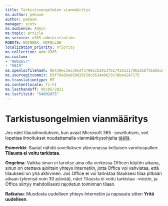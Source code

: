 ```yaml
---
title: Tarkistusongelmien vianmääritys
ms.author: pebaum
author: pebaum
manager: scotv
ms.audience: Admin
ms.topic: article
ms.service: o365-administration
ROBOTS: NOINDEX, NOFOLLOW
localization_priority: Priority
ms.collection: Adm_O365
ms.custom:
- "9002657"
- "5619"
ms.openlocfilehash: 0b439ec3ec305df37095cb2013f62742d13170bad5bfd1ebb3d8967fc4ca02af
ms.sourcegitcommit: b5f7da89a650d2915dc652449623c78be6247175
ms.translationtype: MT
ms.contentlocale: fi-FI
ms.lasthandoff: 08/05/2021
ms.locfileid: "54092875"
---
```

# <a name="troubleshoot-verification-issues"></a>Tarkistusongelmien vianmääritys

Jos näet tilausilmoituksen, kun avaat Microsoft 365 -sovelluksen, voit lopettaa ilmoitukset noudattamalla vianmääritysohjeita [täällä](https://support.office.com/article/a-subscription-notice-appears-when-i-open-a-microsoft-365-application-4cabe32c-f594-4c0e-9191-3d3ade10cceb).

**Esimerkki**: Saatat nähdä sovelluksen yläreunassa keltaisen varoituspalkin: **Tilausta ei voitu tarkistaa**.

**Ongelma**: Vaikka sinun ei tarvitse aina olla verkossa Officen käytön aikana, sinun on otettava ajoittain yhteys Internetiin, jotta Office voi vahvistaa, että tilauksesi on yhä aktiivinen. Jos Office ei voi tarkistaa tilauksesi tilaa pitkään aikaan (yleensä noin 30 päivää), näet Tilausta ei voitu tarkistaa -viestin, ja Office siirtyy mahdollisesti rajoitetun toiminnan tilaan.

**Ratkaisu**: Muodosta uudelleen yhteys Internetiin ja napsauta sitten **Yritä uudelleen**.
